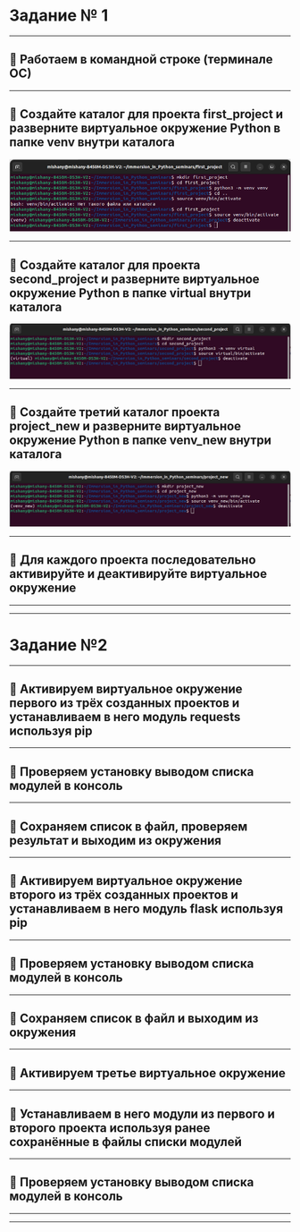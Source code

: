 
# Задание № 1
___
## 📌 Работаем в командной строке (терминале ОС)
___
## 📌 Создайте каталог для проекта first_project и разверните виртуальное окружение Python в папке venv внутри каталога

![001](image/001.png)
___
## 📌 Создайте каталог для проекта second_project и разверните виртуальное окружение Python в папке virtual внутри каталога

![002](image/002.png)
___
## 📌 Создайте третий каталог проекта project_new и разверните виртуальное окружение Python в папке venv_new внутри каталога

![003](image/003.png)
___
## 📌 Для каждого проекта последовательно активируйте и деактивируйте виртуальное окружение
___
___

# Задание №2
___
## 📌 Активируем виртуальное окружение первого из трёх созданных проектов и устанавливаем в него модуль requests используя pip
___
## 📌 Проверяем установку выводом списка модулей в консоль
___
## 📌 Сохраняем список в файл, проверяем результат и выходим из окружения
___

## 📌 Активируем виртуальное окружение второго из трёх созданных проектов и устанавливаем в него модуль flask используя pip
___

## 📌 Проверяем установку выводом списка модулей в консоль
___

## 📌 Сохраняем список в файл и выходим из окружения
___

## 📌 Активируем третье виртуальное окружение
___

## 📌 Устанавливаем в него модули из первого и второго проекта используя ранее сохранённые в файлы списки модулей
___

## 📌 Проверяем установку выводом списка модулей в консоль
___
___